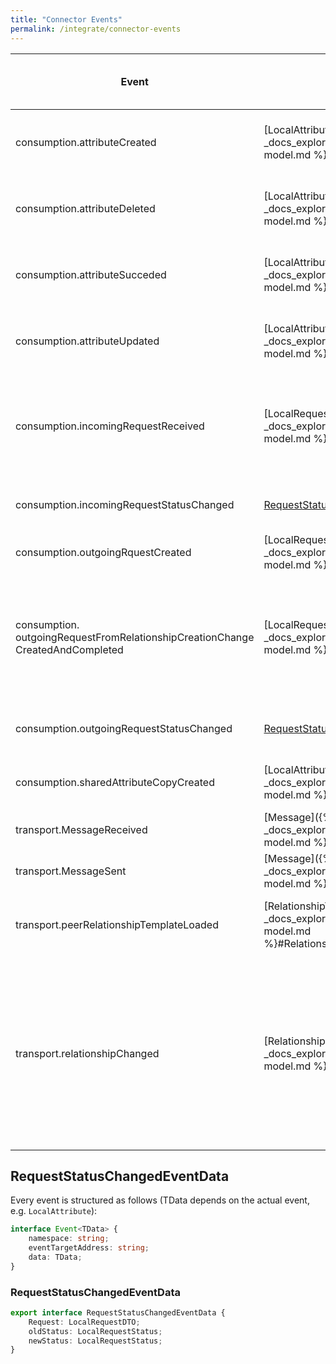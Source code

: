 ```yaml
---
title: "Connector Events"
permalink: /integrate/connector-events
---
```


| Event                                                                                | Data                                                                                   | Description (This event is triggered when ...)                                                                                                                                                                                         |
| ------------------------------------------------------------------------------------ | -------------------------------------------------------------------------------------- | -------------------------------------------------------------------------------------------------------------------------------------------------------------------------------------------------------------------------------------- |
| consumption.attributeCreated                                                         | [LocalAttribute]({% link _docs_explore/61-data-model.md %}#LocalAttribute)             | ... an Attribute was created manually or through a Request.                                                                                                                                                                            |
| consumption.attributeDeleted                                                         | [LocalAttribute]({% link _docs_explore/61-data-model.md %}#LocalAttribute)             | ... an Attribute was deleted manually or through a Request.                                                                                                                                                                            |
| consumption.attributeSucceded                                                        | [LocalAttribute]({% link _docs_explore/61-data-model.md %}#LocalAttribute)             | ... an Attribute was succeeded manually or through a Request.                                                                                                                                                                          |
| consumption.attributeUpdated                                                         | [LocalAttribute]({% link _docs_explore/61-data-model.md %}#LocalAttribute)             | ... an Attribute was updated manually or through a Request.                                                                                                                                                                            |
| consumption.incomingRequestReceived                                                  | [LocalRequest]({% link _docs_explore/61-data-model.md %}#LocalRequest)                 | ... an incoming Request was received either by loading a Relationship Template or by receiving a Message                                                                                                                               |
| consumption.incomingRequestStatusChanged                                             | [RequestStatusChangedEventData](#requeststatuschangedeventdata)                        | ... the status of an incoming Request has changed.                                                                                                                                                                                     |
| consumption.outgoingRquestCreated                                                    | [LocalRequest]({% link _docs_explore/61-data-model.md %}#LocalRequest)                 | ... an outgoing Request was created.                                                                                                                                                                                                   |
| consumption.<br>outgoingRequestFromRelationshipCreationChange<br>CreatedAndCompleted | [LocalRequest]({% link _docs_explore/61-data-model.md %}#LocalRequest)                 | ... an outgoing Request was created and directly completed.<br>This happens if the Response came in with a new Relationship.                                                                                                           |
| consumption.outgoingRequestStatusChanged                                             | [RequestStatusChangedEventData](#requeststatuschangedeventdata)                        | ... the status of an outgoing Request has changed.                                                                                                                                                                                     |
| consumption.sharedAttributeCopyCreated                                               | [LocalAttribute]({% link _docs_explore/61-data-model.md %}#LocalAttribute)             | ... an Attribute is copied for sharing with another identity.                                                                                                                                                                          |
| transport.MessageReceived                                                            | [Message]({% link _docs_explore/61-data-model.md %}#Message)                           | ... a Message is received during synchronization.                                                                                                                                                                                      |
| transport.MessageSent                                                                | [Message]({% link _docs_explore/61-data-model.md %}#Message)                           | ... a Message was sent.                                                                                                                                                                                                                |
| transport.peerRelationshipTemplateLoaded                                             | [RelationshipTemplate]({% link _docs_explore/61-data-model.md %}#RelationshipTemplate) | ... a Relationship Template was loaded that belongs to another identity.                                                                                                                                                               |
| transport.relationshipChanged                                                        | [Relationship]({% link _docs_explore/61-data-model.md %}#Relationship)                 | ... a Relationship has changed. This can be due to one of the following cases:<br> • you create a Relationship<br> • you accept, reject or revoke a Relationship Change<br> • a Relationship Change is received during synchronization |

## RequestStatusChangedEventData

Every event is structured as follows (TData depends on the actual event, e.g. `LocalAttribute`):

```ts
interface Event<TData> {
    namespace: string;
    eventTargetAddress: string;
    data: TData;
}
```

### RequestStatusChangedEventData

```ts
export interface RequestStatusChangedEventData {
    Request: LocalRequestDTO;
    oldStatus: LocalRequestStatus;
    newStatus: LocalRequestStatus;
}
```

